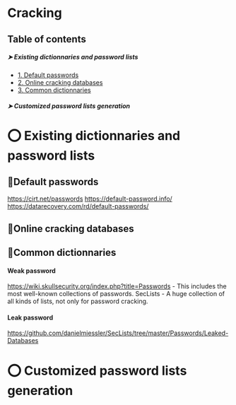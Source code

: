 # Cracking

## Table of contents

##### ➤ Existing dictionnaries and password lists

* [1. Default passwords](#default-passwords)
* [2. Online cracking databases](#online-cracking-databases)
* [3. Common dictionnaries](#common-dictionnaries)

##### ➤ Customized password lists generation

# 
# ⭕ Existing dictionnaries and password lists

## 🔻Default passwords

https://cirt.net/passwords
https://default-password.info/
https://datarecovery.com/rd/default-passwords/

## 🔻Online cracking databases



## 🔻Common dictionnaries

#### Weak password
https://wiki.skullsecurity.org/index.php?title=Passwords - This includes the most well-known collections of passwords.
SecLists - A huge collection of all kinds of lists, not only for password cracking.

#### Leak password
https://github.com/danielmiessler/SecLists/tree/master/Passwords/Leaked-Databases


# 
# ⭕ Customized password lists generation


